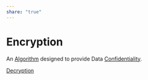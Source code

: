 ```yaml
---  
share: "true"  
---  
```

# Encryption  
  
An [Algorithm](./Algorithm.md) designed to provide Data [Confidentiality](./Confidentiality.md).  
  
[Decryption](./Decryption.md)